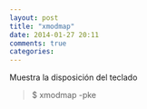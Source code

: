 ```yaml
---
layout: post
title: "xmodmap"
date: 2014-01-27 20:11
comments: true
categories: 
---
```

Muestra la disposición del teclado

>$ xmodmap -pke

